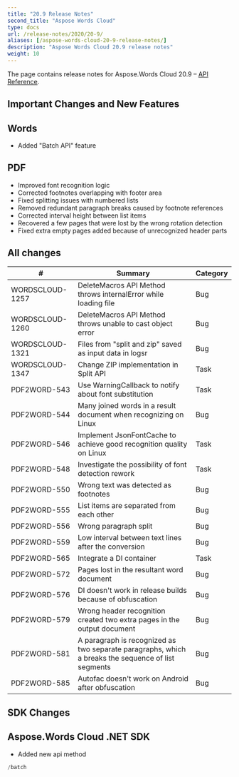 ```yaml
---
title: "20.9 Release Notes"
second_title: "Aspose Words Cloud"
type: docs
url: /release-notes/2020/20-9/
aliases: [/aspose-words-cloud-20-9-release-notes/]
description: "Aspose Words Cloud 20.9 release notes"
weight: 10
---
```


The page contains release notes for Aspose.Words Cloud 20.9 – [API Reference](https://apireference.aspose.cloud/words/).

## Important Changes and New Features

## Words

- Added "Batch API" feature

## PDF

- Improved font recognition logic
- Corrected footnotes overlapping with footer area
- Fixed splitting issues with numbered lists
- Removed redundant paragraph breaks caused by footnote references
- Corrected interval height between list items
- Recovered a few pages that were lost by the wrong rotation detection
- Fixed extra empty pages added because of unrecognized header parts

## All changes

| #               | Summary                                                                                            | Category |
|-----------------|----------------------------------------------------------------------------------------------------|----------|
| WORDSCLOUD-1257 | DeleteMacros API Method throws internalError while loading file                                    | Bug      |
| WORDSCLOUD-1260 | DeleteMacros API Method throws unable to cast object error                                         | Bug      |
| WORDSCLOUD-1321 | Files from "split and zip" saved as input data in logsr                                            | Bug      |
| WORDSCLOUD-1347 | Change ZIP implementation in Split API                                                             | Task     |
| PDF2WORD-543    | Use WarningCallback to notify about font substitution                                              | Task     |
| PDF2WORD-544    | Many joined words in a result document when recognizing on Linux                                   | Bug      |
| PDF2WORD-546    | Implement JsonFontCache to achieve good recognition quality on Linux                               | Task     |
| PDF2WORD-548    | Investigate the possibility of font detection rework                                               | Task     |
| PDF2WORD-550    | Wrong text was detected as footnotes                                                               | Bug      |
| PDF2WORD-555    | List items are separated from each other                                                           | Bug      |
| PDF2WORD-556    | Wrong paragraph split                                                                              | Bug      |
| PDF2WORD-559    | Low interval between text lines after the conversion                                               | Bug      |
| PDF2WORD-565    | Integrate a DI container                                                                           | Task     |
| PDF2WORD-572    | Pages lost in the resultant word document                                                          | Bug      |
| PDF2WORD-576    | DI doesn't work in release builds because of obfuscation                                           | Bug      |
| PDF2WORD-579    | Wrong header recognition created two extra pages in the output document                            | Bug      |
| PDF2WORD-581    | A paragraph is recognized as two separate paragraphs, which a breaks the sequence of list segments | Bug      |
| PDF2WORD-585    | Autofac doesn't work on Android after obfuscation                                                  | Bug      |

## SDK Changes

## Aspose.Words Cloud .NET SDK

- Added new api method

```C#
/batch
```


